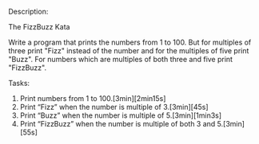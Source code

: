 Description:

The FizzBuzz Kata

Write a program that prints the numbers from 1 to 100. But for multiples of three print "Fizz" instead of the number and for the multiples of five print "Buzz". For numbers which are multiples of both three and five print "FizzBuzz".

Tasks:
  1. Print numbers from 1 to 100.[3min][2min15s]
  2. Print “Fizz” when the number is multiple of 3.[3min][45s]
  3. Print “Buzz” when the number is multiple of 5.[3min][1min3s]
  4. Print “FizzBuzz” when the number is multiple of both 3 and 5.[3min][55s]
